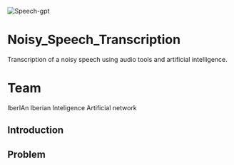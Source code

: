 ![Speech-gpt](https://github.com/minitecnia/Noisy_Speech_Transcription/assets/50556907/959bb27e-004f-4c66-a004-2cca3795ae8f)

# Noisy_Speech_Transcription
Transcription of a noisy speech using audio tools and artificial intelligence.
# Team
IberIAn Iberian Inteligence Artificial network
## Introduction

## Problem
